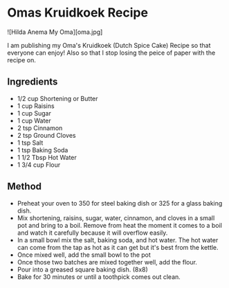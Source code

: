 # Omas Kruidkoek Recipe

![Hilda Anema My Oma][oma.jpg]

I am publishing my Oma's Kruidkoek (Dutch Spice Cake) Recipe so that everyone can
enjoy! Also so that I stop losing the peice of paper with the recipe on.

## Ingredients

- 1/2 cup Shortening or Butter
- 1 cup Raisins
- 1 cup Sugar
- 1 cup Water
- 2 tsp Cinnamon
- 2 tsp Ground Cloves
- 1 tsp Salt
- 1 tsp Baking Soda
- 1 1/2 Tbsp Hot Water
- 1 3/4 cup Flour

## Method

- Preheat your oven to 350 for steel baking dish or 325 for a glass baking dish.
- Mix shortening, raisins, sugar, water, cinnamon, and cloves in a small pot and
bring to a boil. Remove from heat the moment it comes to a boil and watch it carefully
because it will overflow easily.
- In a small bowl mix the salt, baking soda, and hot water. The hot water can come
from the tap as hot as it can get but it's best from the kettle.
- Once mixed well, add the small bowl to the pot
- Once those two batches are mixed together well, add the flour.
- Pour into a greased square baking dish. (8x8)
- Bake for 30 minutes or until a toothpick comes out clean.
